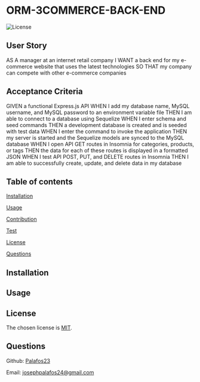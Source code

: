 # ORM-3COMMERCE-BACK-END
  ![License](https://img.shields.io/badge/license-MIT-green.svg)

  ## User Story 
  AS A manager at an internet retail company
  I WANT a back end for my e-commerce website that uses the latest technologies
  SO THAT my company can compete with other e-commerce companies  
   
  
  ## Acceptance Criteria
  GIVEN a functional Express.js API
  WHEN I add my database name, MySQL username, and MySQL password to an environment variable file
  THEN I am able to connect to a database using Sequelize
  WHEN I enter schema and seed commands
  THEN a development database is created and is seeded with test data
  WHEN I enter the command to invoke the application
  THEN my server is started and the Sequelize models are synced to the MySQL database
  WHEN I open API GET routes in Insomnia for categories, products, or tags
  THEN the data for each of these routes is displayed in a formatted JSON
  WHEN I test API POST, PUT, and DELETE routes in Insomnia
  THEN I am able to successfully create, update, and delete data in my database
  

  ## Table of contents
  
  [Installation](#installation)
  

  [Usage](#usage)
  

  [Contribution](#contribution)
  

  [Test](#test)
  

  [License](#license)
  

  [Questions](#questions)


  ## Installation

  

  ## Usage
   

  ## License

  The chosen license is [MIT](https://choosealicense.com/licenses/mit/#).
  
  ## Questions

  Github: [Palafos23](https://github.com/Palafos23)
  

  Email: josephpalafos24@gmail.com

